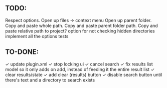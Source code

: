 ## TODO:

Respect options.
Open up files
-> context menu
    Open up parent folder.
    Copy and paste whole path.
    Copy and paste parent folder path.
    Copy and paste relative path to project?
option for not checking hidden directories
implement all the options
tests

## TO-DONE:

✓ update plugin.xml
✓ stop locking ui
✓ cancel search
✓ fix results list model so it only adds on add, instead of feeding it the entire result list
✓ clear results/state
✓ add clear (results) button
✓ disable search button until there's text and a directory to search exists


